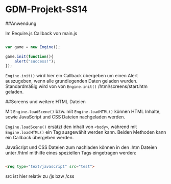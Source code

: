 GDM-Projekt-SS14
================

##Anwendung

Im Require.js Callback von main.js

```Javascript

var game = new Engine();
            
game.init(function(){
    alert("success!");
});


```

`Engine.init()` wird hier ein Callback übergeben um einen Alert auszugeben, wenn alle grundlegenden Daten geladen wurden.
Standardmäßig wird von von `Engine.init()` /html/screens/start.htm geladen.

##Screens und weitere HTML Dateien

Mit `Engine.loadScene()` bzw. mit `Engine.loadHTML()` können HTML Inhalte, sowie JavaScript und CSS Dateien nachgeladen werden.

`Engine.loadScene()` ersätzt den inhalt von `<body>`, während mit `Engine.loadHTML()` ein Tag ausgewählt werden kann.
Beiden Methoden kann ein Callback übergeben werden.

JavaScript und CSS Dateien zum nachladen können in den .htm Dateien unter /html mithilfe eines speziellen Tags eingetragen werden:

```html

<req type="text/javascript" src="test">

```

src ist hier relativ zu /js bzw /css